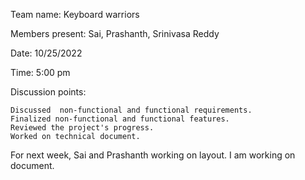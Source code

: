 

Team name: Keyboard warriors

Members present: Sai, Prashanth, Srinivasa Reddy

Date: 10/25/2022

Time: 5:00 pm

Discussion points:

    Discussed  non-functional and functional requirements.
    Finalized non-functional and functional features.
    Reviewed the project's progress.
    Worked on technical document.

For next week, Sai and Prashanth working on layout. I am working on document.
